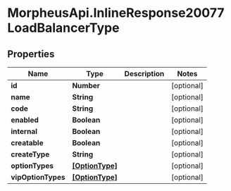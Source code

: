 # MorpheusApi.InlineResponse20077LoadBalancerType

## Properties

Name | Type | Description | Notes
------------ | ------------- | ------------- | -------------
**id** | **Number** |  | [optional] 
**name** | **String** |  | [optional] 
**code** | **String** |  | [optional] 
**enabled** | **Boolean** |  | [optional] 
**internal** | **Boolean** |  | [optional] 
**creatable** | **Boolean** |  | [optional] 
**createType** | **String** |  | [optional] 
**optionTypes** | [**[OptionType]**](OptionType.md) |  | [optional] 
**vipOptionTypes** | [**[OptionType]**](OptionType.md) |  | [optional] 


